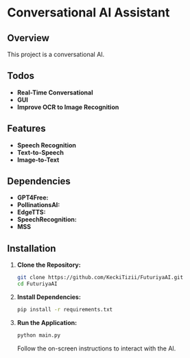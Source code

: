 # Conversational AI Assistant

## Overview

This project is a conversational AI.

## Todos

- **Real-Time Conversational**
- **GUI**
- **Improve OCR to Image Recognition**

## Features

- **Speech Recognition**
- **Text-to-Speech**
- **Image-to-Text**

## Dependencies

- **GPT4Free:**
- **PollinationsAI:**
- **EdgeTTS:**
- **SpeechRecognition:**
- **MSS**

## Installation

1. **Clone the Repository:**
    ```bash
    git clone https://github.com/KeckiTizii/FuturiyaAI.git
    cd FuturiyaAI
    ```

2. **Install Dependencies:**
    ```bash
    pip install -r requirements.txt
    ```

3. **Run the Application:**
    ```bash
    python main.py
    ```
    Follow the on-screen instructions to interact with the AI.

